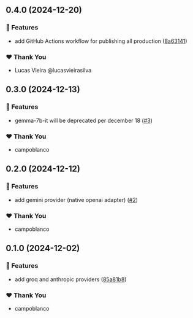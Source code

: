 ## 0.4.0 (2024-12-20)

### 🚀 Features

- add GitHub Actions workflow for publishing all production ([8a63141](https://github.com/vm-x-ai/vm-x-ai-providers/commit/8a63141))

### ❤️  Thank You

- Lucas Vieira @lucasvieirasilva

## 0.3.0 (2024-12-13)

### 🚀 Features

- gemma-7b-it will be deprecated per december 18 ([#3](https://github.com/vm-x-ai/vm-x-ai-providers/pull/3))

### ❤️ Thank You

- campoblanco

## 0.2.0 (2024-12-12)

### 🚀 Features

- add gemini provider (native openai adapter) ([#2](https://github.com/vm-x-ai/vm-x-ai-providers/pull/2))

### ❤️ Thank You

- campoblanco

## 0.1.0 (2024-12-02)

### 🚀 Features

- add groq and anthropic providers ([85a81b8](https://github.com/vm-x-ai/vm-x-ai-providers/commit/85a81b8))

### ❤️ Thank You

- campoblanco
